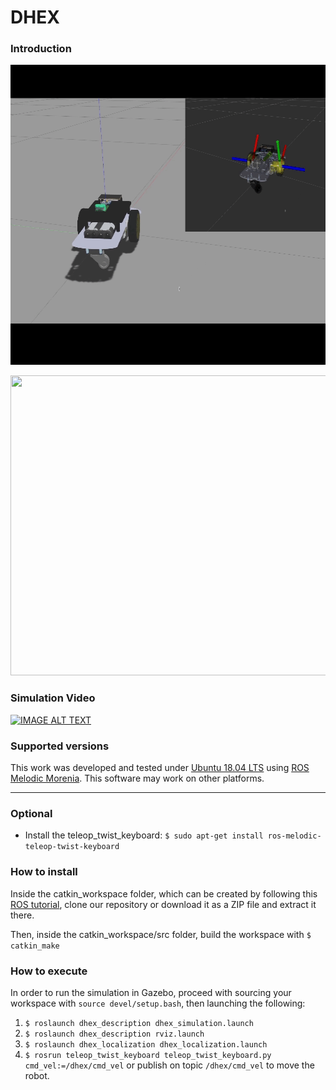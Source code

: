

# DHEX

### Introduction


<p align="center">
<img width="640" height="480" src="readme_files/simulation.gif">
</p>

<p align="center">
  <img width="640" height="480" src="/readme_files/real_robot.gif">
</p>

### Simulation Video

[![IMAGE ALT TEXT](http://img.youtube.com/vi/bRE_Z9Of7zs/0.jpg)](http://www.youtube.com/watch?v=bRE_Z9Of7zs "DHEX - ROS simulation")


### Supported versions

This work was developed and tested under [Ubuntu 18.04 LTS](https://ubuntu.com/#download) using [ROS Melodic Morenia](http://wiki.ros.org/melodic/Installation/Ubuntu). This software may work on other platforms.

---

### Optional

* Install the teleop_twist_keyboard: `$ sudo apt-get install ros-melodic-teleop-twist-keyboard`

### How to install

Inside the catkin_workspace folder, which can be created by following this [ROS tutorial](http://wiki.ros.org/ROS/Tutorials), clone our repository or download it as a ZIP file and extract it there.

Then, inside the catkin_workspace/src folder, build the workspace with `$ catkin_make`

### How to execute

In order to run the simulation in Gazebo, proceed with sourcing your workspace with `source devel/setup.bash`, then launching the following:
1. `$ roslaunch dhex_description dhex_simulation.launch`
2. `$ roslaunch dhex_description rviz.launch`
3. `$ roslaunch dhex_localization dhex_localization.launch`
4. `$ rosrun teleop_twist_keyboard teleop_twist_keyboard.py cmd_vel:=/dhex/cmd_vel` or publish on topic `/dhex/cmd_vel` to move the robot.
